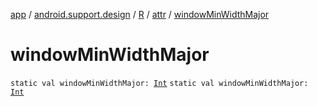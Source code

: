 [app](../../../index.md) / [android.support.design](../../index.md) / [R](../index.md) / [attr](index.md) / [windowMinWidthMajor](.)

# windowMinWidthMajor

`static val windowMinWidthMajor: `[`Int`](https://kotlinlang.org/api/latest/jvm/stdlib/kotlin/-int/index.html)
`static val windowMinWidthMajor: `[`Int`](https://kotlinlang.org/api/latest/jvm/stdlib/kotlin/-int/index.html)